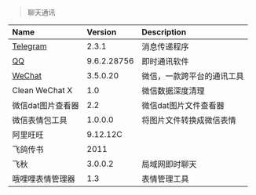 > 聊天通讯

| Name              | Version     | Description                |
| :---------------- | :---------- | :------------------------- |
| [Telegram]        | 2.3.1       | 消息传递程序               |
| [QQ]              | 9.6.2.28756 | 即时通讯软件               |
| [WeChat]          | 3.5.0.20    | 微信，一款跨平台的通讯工具 |
| Clean WeChat X    | 1.0         | 微信数据深度清理           |
| 微信dat图片查看器 | 2.2         | 微信dat图片文件查看器      |
| 微信表情包工具    | 1.0.0.0     | 将图片文件转换成微信表情   |
| 阿里旺旺          | 9.12.12C    |                            |
| 飞鸽传书          | 2011        |                            |
| 飞秋              | 3.0.0.2     | 局域网即时聊天             |
| 哦哩哩表情管理器  | 1.3         | 表情管理工具               |

[Telegram]: https://telegranmh.com/ '跳转主页'
[QQ]: https://im.qq.com/index/ '跳转主页'
[WeChat]: https://pc.weixin.qq.com/ '跳转主页'
